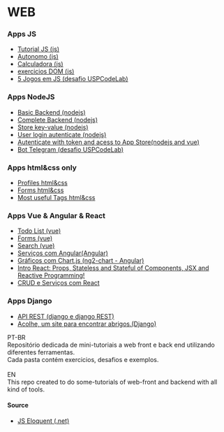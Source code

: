 # WEB
<h3>Apps JS</h3>
<ul>
  <li><a href="js/basic_introdution/README.md"> Tutorial JS (js)</a></li>
  <li><a href="js/automation/">Autonomo (js)</a></li>
  <li><a href="js/challenge_2_calculadora/">Calculadora (js)</a></li>
  <li><a href="js/exercicio_2_dom/README.md">exercicios DOM (js)</a></li>
  <li><a href="https://github.com/Math-O5/desafios-quarentena/">5 Jogos em JS (desafio USPCodeLab)</a></li>
</ul>
<h3>Apps NodeJS</h3>
<ul>
  <li><a href="node/basic_api/">Basic Backend (nodejs)</a></li>
  <li><a href="node/complete_api/">Complete Backend (nodejs)</a></li>
  <li><a href="node/store/">Store key-value (nodejs)</a></li>
  <li><a href="node/user-login/">User login autenticate (nodejs)</a></li>
  <li><a href="node/login-todo/">Autenticate with token and acess to App Store(nodejs and vue)</a></li>
  <li><a href="https://github.com/Math-O5/desafios-quarentena/tree/master/Desafio%206%20-%20resolu%C3%A7%C3%A3o">Bot Telegram (desafio USPCodeLab)</a></li>
</ul>
<h3>Apps html&css only</h3>
<ul>
  <li><a href="html_css/">Profiles html&css</a></li>
  <li><a href="html_css/basic_templates/forms">Forms html&css</a></li>
  <li><a href="html_css/basic_templates/layout">Most useful Tags html&css</a></li>
</ul>
<h3>Apps Vue & Angular & React</h3>
<ul>
  <li><a href="vue/todo_list/">Todo List (vue)</a></li>
  <li><a href="vue/exercicio">Forms (vue)</a></li>
  <li><a href="vue/exercicio">Search (vue)</a></li>
  <li><a href="angular/heroes-list/angular-tour-of-heroes/">Serviços com Angular(Angular)</a></li>  
  <li><a href="angular/ngchart">Gráficos com Chart.js (ng2-chart - Angular)</a></li>
  <li><a href="react/react-intro">Intro React: Props, Stateless and Stateful of Components, JSX and Reactive Programming!</a></li>  
  <li><a href="react/crud">CRUD e Serviços com React</a></li> 
</ul>
<h3>Apps Django</h3>
<ul>
  <li><a href="django/api_pontos_turisticos/">API REST (django e django REST)</a></li>
  <li><a href="https://github.com/Math-O5/acolhe/"> Acolhe, um site para encontrar abrigos.(Django)</a></li>
</ul>

PT-BR</br>
Repositório dedicada de mini-tutoriais a web front e back end utilizando diferentes ferramentas.</br>
Cada pasta contém exercicios, desafios e exemplos.</br>
</br>
EN</br>
This repo created to do some-tutorials of web-front and backend with all kind of tools.</br>

<h4>Source</h4>
<ul>
  <li><a href="https://eloquentjavascript.net/">JS Eloquent (.net)</a></li>
</ul>
